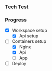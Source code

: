 ### Tech Test

### Progress
- [x] Workspace setup
  - [x] Api setup
- [ ] Containers setup
  - [x] Nginx
  - [x] Api
  - [ ] App
- [ ] Deploy